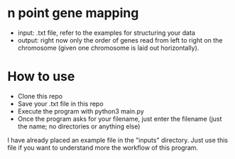 # n point gene mapping
- input: .txt file, refer to the examples for structuring your data
- output: right now only the order of genes read from left to right on the chromosome (given one chromosome is laid out horizontally).


# How to use
- Clone this repo
- Save your .txt file in this repo
- Execute the program with python3 main.py
- Once the program asks for your filename, just enter the filename (just the name; no directories or anything else)

I have already placed an example file in the "inputs" directory. Just use this file if you want to understand more the workflow of this program.